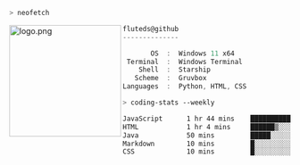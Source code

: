 ```zsh
> neofetch
```

<!--img align="left" src="https://github.com/fluteds.png" alt="logo.png" width="200"/>-->
<img align="left" src="https://external-content.duckduckgo.com/iu/?u=https%3A%2F%2F78.media.tumblr.com%2F975fca5f82161b190efdcaa05ffbd4ec%2Ftumblr_p6q6m9TJF01x3p3jmo1_500.png&f=1&nofb=1" alt="logo.png" width="200"/>

```csharp
fluteds@github
--------------

       OS  :  Windows 11 x64
 Terminal  :  Windows Terminal
    Shell  :  Starship
   Scheme  :  Gruvbox
Languages  :  Python, HTML, CSS
```

```zsh
> coding-stats --weekly
```

<!--START_SECTION:waka-->

```txt
JavaScript      1 hr 44 mins    ██████████▒░░░░░░░░░░░░░░   41.48 %
HTML            1 hr 4 mins     ██████▒░░░░░░░░░░░░░░░░░░   25.67 %
Java            50 mins         █████░░░░░░░░░░░░░░░░░░░░   19.81 %
Markdown        10 mins         █░░░░░░░░░░░░░░░░░░░░░░░░   04.33 %
CSS             10 mins         █░░░░░░░░░░░░░░░░░░░░░░░░   04.05 %
```

<!--END_SECTION:waka-->
